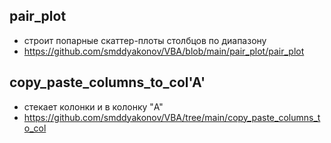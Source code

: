 ## pair_plot 
 - строит попарные скаттер-плоты столбцов по диапазону
 - https://github.com/smddyakonov/VBA/blob/main/pair_plot/pair_plot

## copy_paste_columns_to_col'A'
 - стекает колонки и в колонку "A"
 - https://github.com/smddyakonov/VBA/tree/main/copy_paste_columns_to_col
